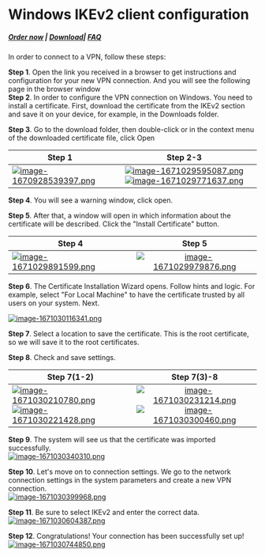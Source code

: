 # Windows IKEv2 client configuration

##### [Order now](https://puqcloud.com/index.php?rp=/store/puqvpn) | [Download](https://download.puqcloud.com/cp/puqvpncp/)| [FAQ](https://faq.puqcloud.com)

In order to connect to a VPN, follow these steps:

**Step 1**. Open the link you received in a browser to get instructions and configuration for your new VPN connection. And you will see the following page in the browser window  
**Step 2**. In order to configure the VPN connection on Windows. You need to install a certificate. First, download the certificate from the IKEv2 section and save it on your device, for example, in the Downloads folder.  
    
**Step 3**. Go to the download folder, then double-click or in the context menu of the downloaded certificate file, click Open  
    
| Step 1        | Step 2-3      |
| ------------- |:-------------:|
|  [![image-1670928539397.png](https://doc.puq.info/uploads/images/gallery/2022-12/scaled-1680-/image-1670928539397.png)](https://doc.puq.info/uploads/images/gallery/2022-12/image-1670928539397.png)|[![image-1671029595087.png](https://doc.puq.info/uploads/images/gallery/2022-12/scaled-1680-/image-1671029595087.png)](https://doc.puq.info/uploads/images/gallery/2022-12/image-1671029595087.png)[![image-1671029771637.png](https://doc.puq.info/uploads/images/gallery/2022-12/scaled-1680-/image-1671029771637.png)](https://doc.puq.info/uploads/images/gallery/2022-12/image-1671029771637.png)|
    
**Step 4**. You will see a warning window, click open.
   
**Step 5**. After that, a window will open in which information about the certificate will be described. Click the "Install Certificate" button.
   
| Step 4        | Step 5        |
| ------------- |:-------------:|
|[![image-1671029891599.png](https://doc.puq.info/uploads/images/gallery/2022-12/scaled-1680-/image-1671029891599.png)](https://doc.puq.info/uploads/images/gallery/2022-12/image-1671029891599.png)|[![image-1671029979876.png](https://doc.puq.info/uploads/images/gallery/2022-12/scaled-1680-/image-1671029979876.png)](https://doc.puq.info/uploads/images/gallery/2022-12/image-1671029979876.png)|
    
**Step 6**. The Certificate Installation Wizard opens. Follow hints and logic. For example, select "For Local Machine" to have the certificate trusted by all users on your system. Next.  

[![image-1671030116341.png](https://doc.puq.info/uploads/images/gallery/2022-12/scaled-1680-/image-1671030116341.png)](https://doc.puq.info/uploads/images/gallery/2022-12/image-1671030116341.png)
    
**Step 7**. Select a location to save the certificate. This is the root certificate, so we will save it to the root certificates.  
   
**Step 8**. Check and save settings.  
    
| Step 7(1-2)   | Step 7(3)-8   |
| ------------- |:-------------:|
|[![image-1671030210780.png](https://doc.puq.info/uploads/images/gallery/2022-12/scaled-1680-/image-1671030210780.png)](https://doc.puq.info/uploads/images/gallery/2022-12/image-1671030210780.png)[![image-1671030221428.png](https://doc.puq.info/uploads/images/gallery/2022-12/scaled-1680-/image-1671030221428.png)](https://doc.puq.info/uploads/images/gallery/2022-12/image-1671030221428.png)| [![image-1671030231214.png](https://doc.puq.info/uploads/images/gallery/2022-12/scaled-1680-/image-1671030231214.png)](https://doc.puq.info/uploads/images/gallery/2022-12/image-1671030231214.png)[![image-1671030300460.png](https://doc.puq.info/uploads/images/gallery/2022-12/scaled-1680-/image-1671030300460.png)](https://doc.puq.info/uploads/images/gallery/2022-12/image-1671030300460.png)|

**Step 9**. The system will see us that the certificate was imported successfully.  
    [![image-1671030340310.png](https://doc.puq.info/uploads/images/gallery/2022-12/scaled-1680-/image-1671030340310.png)](https://doc.puq.info/uploads/images/gallery/2022-12/image-1671030340310.png)
    
**Step 10**. Let's move on to connection settings. We go to the network connection settings in the system parameters and create a new VPN connection.  
    [![image-1671030399968.png](https://doc.puq.info/uploads/images/gallery/2022-12/scaled-1680-/image-1671030399968.png)](https://doc.puq.info/uploads/images/gallery/2022-12/image-1671030399968.png)
    
**Step 11**. Be sure to select IKEv2 and enter the correct data.
     [![image-1671030604387.png](https://doc.puq.info/uploads/images/gallery/2022-12/scaled-1680-/image-1671030604387.png)](https://doc.puq.info/uploads/images/gallery/2022-12/image-1671030604387.png)
     
**Step 12**. Congratulations! Your connection has been successfully set up!
    [![image-1671030744850.png](https://doc.puq.info/uploads/images/gallery/2022-12/scaled-1680-/image-1671030744850.png)](https://doc.puq.info/uploads/images/gallery/2022-12/image-1671030744850.png)
